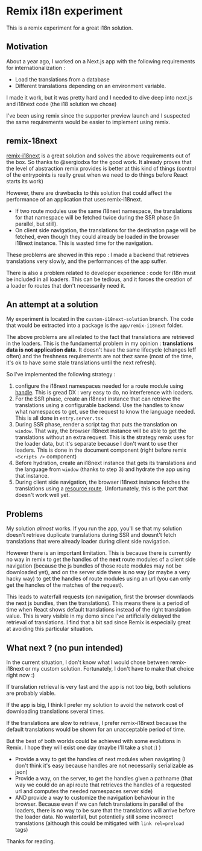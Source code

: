 # Remix i18n experiment 

This is a remix experiment for a great i18n solution.

## Motivation

About a year ago, I worked on a Next.js app with the following requirements for internationalization :

 - Load the translations from a database
 - Different translations depending on an environment variable.

I made it work, but it was pretty hard and I needed to dive deep into next.js and i18next code (the i18 solution we chose)

I've been using remix since the supporter preview launch and I suspected the same requirements would be easier to implement using remix.

## remix-18next

[remix-i18next](https://github.com/sergiodxa/remix-i18next) is a great solution and solves the above requirements out of the box. So thanks to @sergiodxa for the good work. It already proves that the level of abstraction remix provides is better at this kind of things (control of the entrypoints is really great when we need to do things before React starts its work)

However, there are drawbacks to this solution that could affect the performance of an application that uses remix-i18next.

 - If two route modules use the same i18next namespace, the translations for that namespace will be fetched twice during the SSR phase (in parallel, but still).
 - On client side navigation, the translations for the destination page will be fetched, even though they could already be loaded in the browser i18next instance. This is wasted time for the navigation.

These problems are showed in this repo : I made a backend that retrieves translations very slowly, and the performances of the app suffer.

There is also a problem related to developer experience : code for i18n must be included in all loaders. This can be tedious, and it forces the creation of a loader fo routes that don't necessarily need it.

## An attempt at a solution

My experiment is located in the `custom-i18next-solution` branch. The code that would be extracted into a package is the `app/remix-i18next` folder.

The above problems are all related to the fact that translations are retrieved in the loaders. This is the fundamental problem in my opinion : **translations data is not application data**. It doesn't have the same lifecycle (changes leff often) and the freshness requirements are not thez same (most of the time, it's ok to have some stale translations until the next refresh).

So I've implemented the following strategy :
 
 1. configure the i18next namespaces needed for a route module using [handle](https://remix.run/docs/en/v1/api/conventions#handle). This is gread DX : very easy to do, no interference with loaders.
 2. For the SSR phase, create an i18next instance that can retrieve the translations using a configurable backend. Use the handles to know what namespaces to get, use the request to know the language needed. This is all done in `entry.server.tsx`
 3. During SSR phase, render a script tag that puts the translation on `window`. That way, the browser i18next instance will be able to get the translations without an extra request. This is the strategy remix uses for the loader data, but it's separate because I don't want to use ther loaders. This is done in the document component (right before remix `<Scripts />` component)
 4. Before hydration, create an i18next instance that gets its translations and the language from `window` (thanks to step 3) and hydrate the app using that instance.
 5. During client side navigation, the browser i18next instance fetches the translations using a [resource route](https://remix.run/docs/en/v1/guides/resource-routes). Unfortunately, this is the part that doesn't work well yet. 

## Problems

My solution *almost* works. If you run the app, you'll se that my solution doesn't retrieve duplicate translations during SSR and doesnt't fetch translations that were already loader during client side navigation.

However there is an important limitation. This is because there is currently no way in remix to get the handles of the **next** route modules of a client side navigation (because the js bundles of those route modules may not be downloaded yet), and on the server side there is no way (or maybe a very hacky way) to get the handles of route modules using an url (you can only get the handles of the matches of the request).

This leads to waterfall requests (on navigation, first the browser downlaods the next js bundles, then the translations). This means there is a period of time when React shows default translations instead of the right translation value. This is very visible in my demo since I've artificially delayed the retrieval of translations. I find that a bit sad since Remix is especially great at avoiding this particular situation.

## What next ? (no pun intended)

In the current situation, I don't know what I would chose between remix-i18next or my custom solution. Fortunately, I don't have to make that choice right now :)

If translation retrieval is very fast and the app is not too big, both solutions are probably viable.

If the app is big, I think I prefer my solution to avoid the network cost of downloading translations several times.

If the translations are slow to retrieve, I prefer remix-i18next because the default translations would be shown for an unacceptable period of time.

But the best of both worlds could be achieved with some evolutions in Remix. I hope they will exist one day (maybe I'll take a shot :) )

 - Provide a way to get the handles of next modules when navigating (I don't think it's easy because handles are not necessarily serializable as json)
 - Provide a way, on the server, to get the handles given a pathname (that way we could do an api route that retrieves the handles of a requested url and computes the needed namespaces server side)
 - AND provide a way to customize the navigation behaviour in the browser. Because even if we can fetch translations in parallel of the loaders, there is no way to be sure that the translations will arrive before the loader data. No waterfall, but potentielly still some incorrect translations (although this could be mitigated with `link rel=preload` tags)


Thanks for reading.